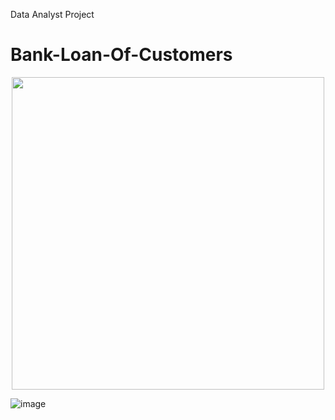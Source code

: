 Data Analyst Project
# Bank-Loan-Of-Customers
<center>
    <img src="https://media.tenor.com/0VqxUXaU4aAAAAAd/money-in-the-bank-money-money.gif" width="500"  align="center"/>
</center>

![image](https://user-images.githubusercontent.com/95615302/226317128-ea47449d-6eef-47b0-aaca-2184f0ab04fd.png)
